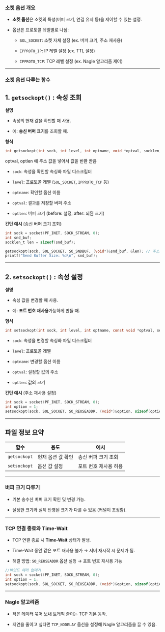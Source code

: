 ### 소켓 옵션 개요

- **소켓 옵션**은 소켓의 특성(버퍼 크기, 연결 유지 등)을 제어할 수 있는 설정.
    
- 옵션은 프로토콜 레벨별로 나뉨:
    
    - `SOL_SOCKET`: 소켓 자체 설정 (ex. 버퍼 크기, 주소 재사용)
        
    - `IPPROTO_IP`: IP 레벨 설정 (ex. TTL 설정)
        
    - `IPPROTO_TCP`: TCP 레벨 설정 (ex. Nagle 알고리즘 제어)

---

### 소켓 옵션 다루는 함수

## 1. `getsockopt()` : 속성 조회

**설명**

- 속성의 현재 값을 확인할 때 사용.
    
- 예: **송신 버퍼 크기**를 조회할 때.
    

**형식**

```c
int getsockopt(int sock, int level, int optname, void *optval, socklen_t *optlen);
```

optval, optlen 에 주소 값을 넣어서 값을 반환 받음

- `sock`: 속성을 확인할 속싱화 파일 디스크립터
    
- `level`: 프로토콜 레벨 (`SOL_SOCKET`, `IPPROTO_TCP` 등)
    
- `optname`: 확인할 옵션 이름
    
- `optval`: 결과를 저장할 버퍼 주소
    
- `optlen`: 버퍼 크기 (before: 설정, after: 되된 크기) 

**간단 예시** (송신 버퍼 크기 조회)

```c
int sock = socket(PF_INET, SOCK_STREAM, 0);
int snd_buf;
socklen_t len = sizeof(snd_buf);

getsockopt(sock, SOL_SOCKET, SO_SNDBUF, (void*)&snd_buf, &len); // 주소값 보내기
printf("Send Buffer Size: %d\n", snd_buf);
```

---

## 2. `setsockopt()` : 속성 설정

**설명**

- 속성 값을 변경할 때 사용.
    
- 예: **포트 번호 재사용**가능하게 만들 때.
    

**형식**

```c
int setsockopt(int sock, int level, int optname, const void *optval, socklen_t optlen);
```

- `sock`: 속성을 변경할 속싱화 파일 디스크립터
    
- `level`: 프로토콜 레벨
    
- `optname`: 변경할 옵션 이름
    
- `optval`: 설정할 값의 주소
    
- `optlen`: 값의 크기
    

**간단 예시** (주소 재사용 설정)

```c
int sock = socket(PF_INET, SOCK_STREAM, 0);
int option = 1;
setsockopt(sock, SOL_SOCKET, SO_REUSEADDR, (void*)&option, sizeof(option));
```

---

## 파일 정보 요약

|함수|용도|예시|
|---|---|---|
|`getsockopt`|현재 옵션 값 확인|송신 버퍼 크기 조회|
|`setsockopt`|옵션 값 설정|포트 번호 재사용 허용|


---

### 버퍼 크기 다루기

- 기본 송수신 버퍼 크기 확인 및 변경 가능.
    
- 설정한 크기와 실제 반영된 크기가 다를 수 있음 (커널이 조정함).
    

---

### TCP 연결 종료와 Time-Wait

- TCP 연결 종료 시 **Time-Wait** 상태가 발생.
    
- Time-Wait 동안 같은 포트 재사용 불가 → 서버 재시작 시 문제가 됨.
    
- 해결 방법: `SO_REUSEADDR` 옵션 설정 → 포트 번호 재사용 가능

```c
//바인드 에러 없애기
int sock = socket(PF_INET, SOCK_STREAM, 0);
int option = 1;
setsockopt(sock, SOL_SOCKET, SO_REUSEADDR, (void*)&option, sizeof(option));
```

---

### Nagle 알고리즘

- 작은 데이터 묶어 보내 트래픽 줄이는 TCP 기본 동작.
    
- 지연을 줄이고 싶다면 `TCP_NODELAY` 옵션을 설정해 Nagle 알고리즘을 끌 수 있음.